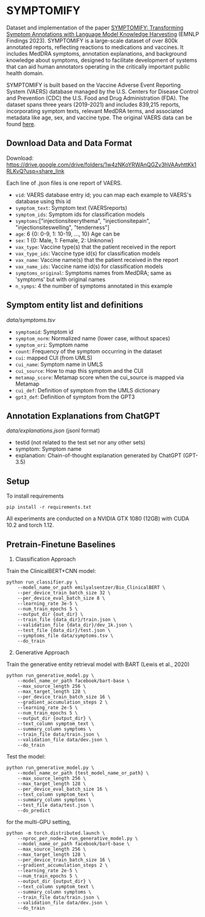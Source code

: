# SYMPTOMIFY
Dataset and implementation of the paper [SYMPTOMIFY: Transforming Symptom Annotations with Language Model Knowledge Harvesting](https://aclanthology.org/2023.findings-emnlp.781/) (EMNLP Findings 2023). SYMPTOMIFY is a large-scale dataset of over 800k annotated reports, reflecting reactions to medications and vaccines. It includes MedDRA symptoms, annotation explanations, and background knowledge about symptoms, designed to facilitate development of systems that can aid human annotators operating in the critically important public health domain.

SYMPTOMIFY is built based on the Vaccine Adverse Event Reporting System (VAERS) database managed by the U.S. Centers for Disease Control and Prevention (CDC) the U.S. Food and Drug Administration (FDA). The dataset spans three years (2019-2021) and includes 839,215 reports, incorporating symptom texts, relevant MedDRA terms, and associated metadata like age, sex, and vaccine type. The original VAERS data can be found [here](https://vaers.hhs.gov/data.html).


## Download Data and Data Format
Download: https://drive.google.com/drive/folders/1w4zNKoYRWAnQGZv3hVAAyhttKk1RLKvQ?usp=share_link

Each line of .json files is one report of VAERS.
- `vid`: VAERS database entry id; you can map each example to VAERS's database using this id
- `symptom_text`: Symptom text (VAERSreports) 
- `symptom_ids`: Symptom ids for classification models
- `symptoms`:["injectionsiteerythema", "injectionsitepain", "injectionsiteswelling", "tenderness"]
- `age`: 6 {0: 0-9, 1: 10-19, ..., 10} Age can be 
- `sex`: 1 {0: Male, 1: Female, 2: Unknonw}
- `vax_type`: Vaccine type(s) that the patient received in the report
- `vax_type_ids`: Vaccine type id(s) for classification models
- `vax_name`: Vaccine name(s) that the patient received in the report
- `vax_name_ids`: Vaccine name id(s) for classification models
- `symptoms_original`: Symptoms names from MedDRA; same as 'symptoms' but with original names
- `n_symps`: 4 the number of symptoms annotated in this example


## Symptom entity list and definitions

*data/symptoms.tsv*

- `symptomid`: Symptom id
- `symptom_norm`: Normalized name (lower case, without spaces)
- `symptom_ori`: Symptom name 
- `count`: Frequency of the symptom occurring in the dataset
- `cui`: mapped CUI (from UMLS)
- `cui_name`: Symptom name in UMLS
- `cui_source`: How to map this symptom and the CUI
- `metamap_score`: Metamap score when the cui_source is mapped via Metamap
- `cui_def`: Definition of symptom from the UMLS dictionary
- `gpt3_def`: Definition of symptom from the GPT3

## Annotation Explanations from ChatGPT

*data/explanations.json* (jsonl format)

- testid (not related to the test set nor any other sets)
- symptom: Symptom name
- explanation: Chain-of-thought explanation generated by ChatGPT (GPT-3.5)

## Setup
To install requirements
```
pip install -r requirements.txt
```

All experiments are conducted on a NVIDIA GTX 1080 (12GB) with CUDA 10.2 and torch 1.12.


## Pretrain-Finetune Baselines

1. Classification Approach

Train the ClinicalBERT+CNN model:

```
python run_classifier.py \
    --model_name_or_path emilyalsentzer/Bio_ClinicalBERT \
    --per_device_train_batch_size 32 \
    --per_device_eval_batch_size 8 \
    --learning_rate 3e-5 \
    --num_train_epochs 5 \
    --output_dir {out_dir} \
    --train_file {data_dir}/train.json \
    --validation_file {data_dir}/dev_1k.json \
    --test_file {data_dir}/test.json \
    --symptoms_file data/symptoms.tsv \
    --do_train
```

2. Generative Approach

Train the generative entity retrieval model with BART (Lewis et al., 2020)

```
python run_generative_model.py \
    --model_name_or_path facebook/bart-base \
    --max_source_length 256 \
    --max_target_length 128 \
    --per_device_train_batch_size 16 \
    --gradient_accumulation_steps 2 \
    --learning_rate 2e-5 \
    --num_train_epochs 5 \
    --output_dir {output_dir} \
    --text_column symptom_text \
    --summary_column symptoms \
    --train_file data/train.json \
    --validation_file data/dev.json \
    --do_train
```

Test the model:
```
python run_generative_model.py \
    --model_name_or_path {test_model_name_or_path} \
    --max_source_length 256 \
    --max_target_length 128 \
    --per_device_eval_batch_size 16 \
    --text_column symptom_text \
    --summary_column symptoms \
    --test_file data/test.json \
    --do_predict
```

for the multi-GPU setting,
```
python -m torch.distributed.launch \
    --nproc_per_node=2 run_generative_model.py \
    --model_name_or_path facebook/bart-base \
    --max_source_length 256 \
    --max_target_length 128 \
    --per_device_train_batch_size 16 \
    --gradient_accumulation_steps 2 \
    --learning_rate 2e-5 \
    --num_train_epochs 5 \
    --output_dir {output_dir} \
    --text_column symptom_text \
    --summary_column symptoms \
    --train_file data/train.json \
    --validation_file data/dev.json \
    --do_train
```


